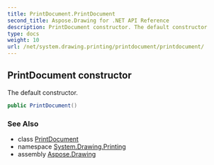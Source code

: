 ```yaml
---
title: PrintDocument.PrintDocument
second_title: Aspose.Drawing for .NET API Reference
description: PrintDocument constructor. The default constructor
type: docs
weight: 10
url: /net/system.drawing.printing/printdocument/printdocument/
---
```

## PrintDocument constructor

The default constructor.

```csharp
public PrintDocument()
```

### See Also

* class [PrintDocument](../)
* namespace [System.Drawing.Printing](../../printdocument/)
* assembly [Aspose.Drawing](../../../)


